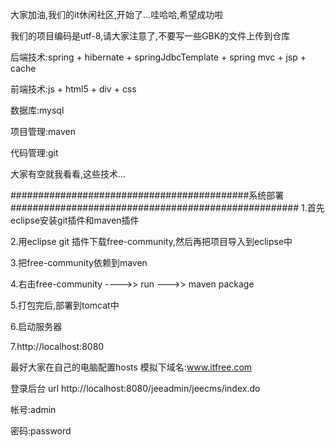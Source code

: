 大家加油,我们的it休闲社区,开始了...哇哈哈,希望成功啦

我们的项目编码是utf-8,请大家注意了,不要写一些GBK的文件上传到仓库

后端技术:spring + hibernate + springJdbcTemplate + spring mvc + jsp + cache


前端技术:js + html5 + div + css

数据库:mysql


项目管理:maven

代码管理:git

大家有空就我看看,这些技术...

###########################################系统部署####################################################
1.首先eclipse安装git插件和maven插件

2.用eclipse git 插件下载free-community,然后再把项目导入到eclipse中

3.把free-community依赖到maven

4.右击free-community ---->> run --->> maven package

5.打包完后,部署到tomcat中

6.启动服务器

7.http://localhost:8080

最好大家在自己的电脑配置hosts 模拟下域名:www.itfree.com

登录后台 url http://localhost:8080/jeeadmin/jeecms/index.do

帐号:admin

密码:password

